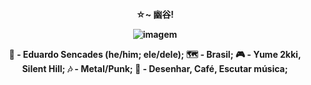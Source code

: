 <h4 align="center">
☆~ 幽谷!

![imagem](https://64.media.tumblr.com/a21f8423e2c4b7a29b3732d9d919082a/c4949727301adfbd-a5/s1280x1920/99577ef25314142b2f9e08ae2fb220f9f5e73b22.gifv)

👤 - Eduardo Sencades (he/him; ele/dele); 
🗺️ - Brasil; 
🎮 - Yume 2kki, Silent Hill; 
🎶 - Metal/Punk; 
💌 - Desenhar, Café, Escutar música;
